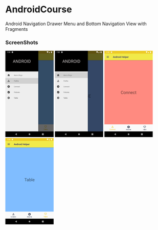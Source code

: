 # AndroidCourse
Android Navigation Drawer Menu and Bottom Navigation View with Fragments

### ScreenShots 

<img src="https://github.com/FiratGURGUR/AndroidCourse/blob/master/app/src/main/res/drawable/image1.png" width="30%">     <img src="https://github.com/FiratGURGUR/AndroidCourse/blob/master/app/src/main/res/drawable/image2.png" width="30%">       <img src="https://github.com/FiratGURGUR/AndroidCourse/blob/master/app/src/main/res/drawable/image3.png" width="30%">     <img src="https://github.com/FiratGURGUR/AndroidCourse/blob/master/app/src/main/res/drawable/image4.png" width="30%">







